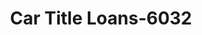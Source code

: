 ---
f_zip-code: 35957
f_state-code: AL
title: Car Title Loans-6032
f_phone: 256-593-3985
f_city-only: Boaz
f_address: 565 Us Highway 431 Boaz
f_location-unique-id: '6032'
slug: car-title-loans-6032
updated-on: '2024-05-30T13:46:58.046Z'
created-on: '2024-05-30T13:36:59.803Z'
published-on: '2024-05-30T13:54:32.469Z'
f_city-state: cms/city/boaz-al.md
f_company: cms/company/car-title-loans.md
f_state: cms/state/alabama.md
layout: '[payday-loan].html'
tags: payday-loan
---